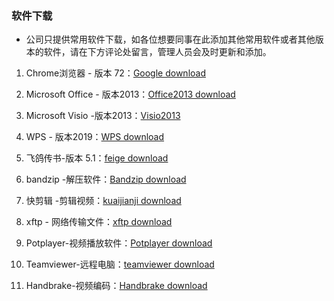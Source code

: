 ### 软件下载

- 公司只提供常用软件下载，如各位想要同事在此添加其他常用软件或者其他版本的软件，请在下方评论处留言，管理人员会及时更新和添加。

1. Chrome浏览器 - 版本 72：[Google download](http://downloadapps.xinguoren.cn/chrome/chrome_72.exe)

2. Microsoft Office - 版本2013：[Office2013 download](http://downloadapps.xinguoren.cn/office/windows/office-2013.zip)

3. Microsoft Visio -版本2013：[Visio2013](http://downloadapps.xinguoren.cn/visio/Visio2013%EF%BC%8864%EF%BC%89.zip)

4. WPS - 版本2019：[WPS download](http://downloadapps.xinguoren.cn/WPS/wps.exe)

5. 飞鸽传书-版本 5.1：[feige download](http://downloadapps.xinguoren.cn/feige/Feige_for_windows.exe)

6. bandzip -解压软件：[Bandzip download](http://downloadapps.xinguoren.cn/bandzip/BANDIZIP-SETUP.EXE)

7. 快剪辑 -剪辑视频：[kuaijianji download](http://downloadapps.xinguoren.cn/%E5%BF%AB%E5%89%AA%E8%BE%91/%E5%BF%AB%E5%89%AA%E8%BE%91.exe)

8. xftp - 网络传输文件：[xftp download](http://downloadapps.xinguoren.cn/xftp/FileZilla_3.39.0_win64-setup.exe)

9. Potplayer-视频播放软件：[Potplayer download](http://downloadapps.xinguoren.cn/Potplayer/PotPlayerSetup64.exe)

10. Teamviewer-远程电脑：[teamviewer download](http://downloadapps.xinguoren.cn/Teamviewer/TeamViewer.zip)

11. Handbrake-视频编码：[Handbrake download](http://downloadapps.xinguoren.cn/Handbrak/HandBrake-1.3.1-x86_64-Win_GUI.exe)

    

